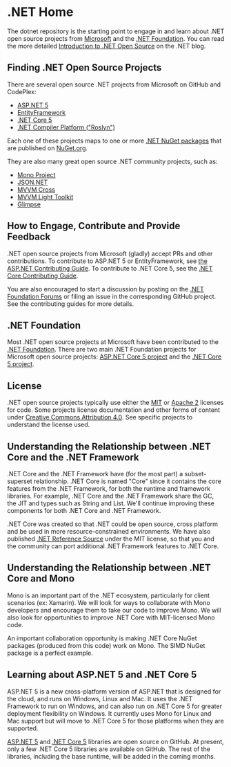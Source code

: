 # .NET Home

The dotnet repository is the starting point to engage in and learn about .NET
open source projects from [Microsoft](http://microsoft.github.io) and the [.NET Foundation](http://dotnet.github.io). You can
read the more detailed [Introduction to .NET Open Source](http://blogs.msdn.com/dotnet)
on the .NET blog.

## Finding .NET Open Source Projects

There are several open source .NET projects from Microsoft on GitHub and
CodePlex:

* [ASP.NET 5](https://github.com/aspnet/home)
* [EntityFramework](https://github.com/aspnet/EntityFramework)
* [.NET Core 5](https://github.com/Microsoft/dotnet-corefx)
* [.NET Compiler Platform ("Roslyn")](https://roslyn.codeplex.com)

Each one of these projects maps to one or more [.NET NuGet packages](http://blogs.msdn.com/b/dotnet/p/nugetpackages.aspx)
that are published on [NuGet.org](http://nuget.org/).

They are also many great open source .NET community projects, such as:

* [Mono Project](https://github.com/mono/)
* [JSON.NET](http://json.codeplex.com/)
* [MVVM Cross](https://github.com/MvvmCross/MvvmCross)
* [MVVM Light Toolkit](http://www.mvvmlight.net)
* [Glimpse](http://getglimpse.com)

## How to Engage, Contribute and Provide Feedback

.NET open source projects from Microsoft (gladly) accept PRs and other contributions. To contribute to
ASP.NET 5 or EntityFramework, see [the ASP.NET Contributing Guide](https://github.com/aspnet/Home/blob/master/CONTRIBUTING.md). To contribute to .NET Core 5, see the [.NET Core Contributing Guide](CONTRIBUTING.md).

You are also encouraged to start a discussion by posting on the [.NET Foundation Forums](http://forums.dotnetfoundation.org/) or filing an issue in the corresponding GitHub project. See the contributing guides for more details.

## .NET Foundation

Most .NET open source projects at Microsoft have been contributed to the [.NET Foundation](http://www.dotnetfoundation.org/projects). There are two main .NET Foundation projects for Microsoft open source projects:
[ASP.NET Core 5 project](http://www.dotnetfoundation.org/prjaspnet5.aspx)
and the [.NET Core 5 project](http://www.dotnetfoundation.org/prjdotnetcore5.aspx).

## License

.NET open source projects typically use either the [MIT](LICENSE) or
[Apache 2](http://www.apache.org/licenses/LICENSE-2.0) licenses for code. Some
projects license documentation and other forms of content under
[Creative Commons Attribution 4.0](http://creativecommons.org/licenses/by/4.0/).
See specific projects to understand the license used.

## Understanding the Relationship between .NET Core and the .NET Framework

.NET Core and the .NET Framework have (for the most part) a subset-superset relationship. .NET Core is named "Core" since it contains the core features from the .NET Framework, for both the runtime and framework libraries. For example, .NET Core and the .NET Framework share the GC, the JIT and types such as String and List<T>. We'll continue improving these components for both .NET Core and .NET Framework.

.NET Core was created so that .NET could be open source, cross platform and be used in more resource-constrained environments. We have also published [.NET Reference Source](http://sourceof.net) under the MIT license, so that you and the community can port additional .NET Framework features to .NET Core.

## Understanding the Relationship between .NET Core and Mono

Mono is an important part of the .NET ecosystem, particularly for client scenarios (ex: Xamarin). We will look for ways to collaborate with Mono developers and encourage them to take our code to improve Mono. We will also look for opportunities to improve .NET Core with MIT-licensed Mono code.

An important collaboration opportunity is making .NET Core NuGet packages (produced from this code) work on Mono. The SIMD NuGet package is a perfect example.

## Learning about ASP.NET 5 and .NET Core 5

ASP.NET 5 is a new cross-platform version of ASP.NET that is designed for
the cloud, and runs on Windows, Linux and Mac. It uses the .NET Framework to run on Windows, and can also run on .NET Core 5 for greater deployment flexibility on Windows. It currently uses Mono for Linux and Mac support but will move to .NET Core 5 for those platforms when they are supported.


[ASP.NET 5](https://github.com/aspnet/home) and [.NET Core 5](https://github.com/dotnet/corefx) libraries are open source on GitHub. At present, only a few .NET Core 5 libraries are available on GitHub. The rest of the libraries, including the base runtime, will be added in the coming months.
